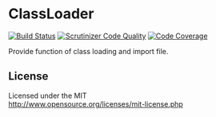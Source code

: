 # ClassLoader
[![Build Status](https://travis-ci.org/webstream-framework/ClassLoader.svg?branch=master)](https://travis-ci.org/webstream-framework/ClassLoader)
[![Scrutinizer Code Quality](https://scrutinizer-ci.com/g/webstream-framework/ClassLoader/badges/quality-score.png?b=master)](https://scrutinizer-ci.com/g/webstream-framework/ClassLoader/?branch=master)
[![Code Coverage](https://scrutinizer-ci.com/g/webstream-framework/ClassLoader/badges/coverage.png?b=master)](https://scrutinizer-ci.com/g/webstream-framework/ClassLoader/?branch=master)

Provide function of class loading and import file.

## License
Licensed under the MIT  
http://www.opensource.org/licenses/mit-license.php
